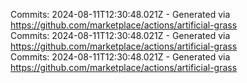 Commits: 2024-08-11T12:30:48.021Z - Generated via https://github.com/marketplace/actions/artificial-grass
<br>
Commits: 2024-08-11T12:30:48.021Z - Generated via https://github.com/marketplace/actions/artificial-grass
<br>
Commits: 2024-08-11T12:30:48.021Z - Generated via https://github.com/marketplace/actions/artificial-grass
<br>
